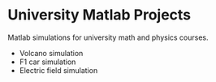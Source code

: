 # University Matlab Projects

Matlab simulations for university math and physics courses.

- Volcano simulation
- F1 car simulation
- Electric field simulation

